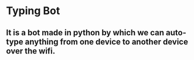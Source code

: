 

# Typing Bot

## It is a bot made in python by which we can auto-type anything from one device to another device over the wifi.

